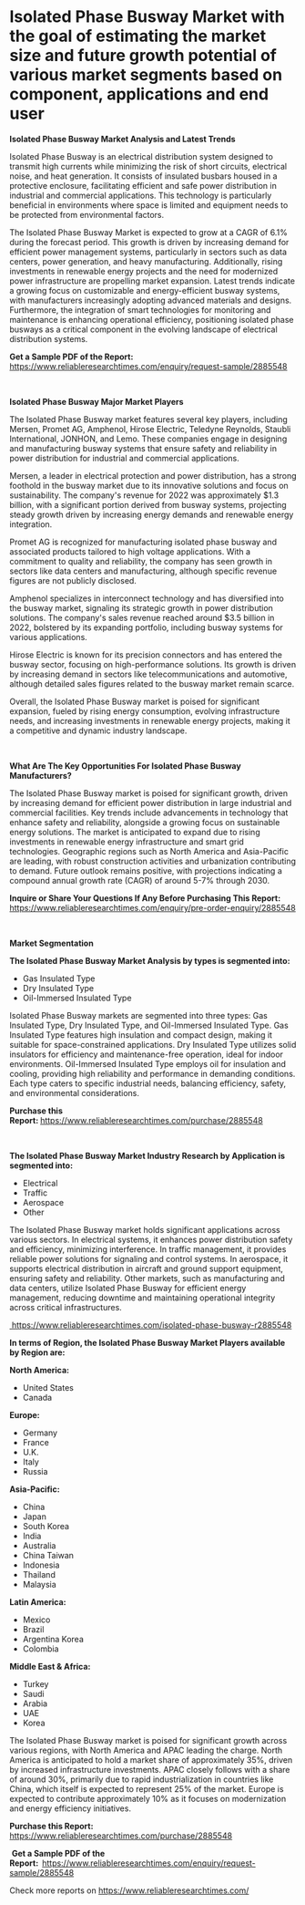 <p><h1>Isolated Phase Busway Market with the goal of estimating the market size and future growth potential of various market segments based on component, applications and end user</h1></p><p><strong>Isolated Phase Busway Market Analysis and Latest Trends</strong></p>
<p><p>Isolated Phase Busway is an electrical distribution system designed to transmit high currents while minimizing the risk of short circuits, electrical noise, and heat generation. It consists of insulated busbars housed in a protective enclosure, facilitating efficient and safe power distribution in industrial and commercial applications. This technology is particularly beneficial in environments where space is limited and equipment needs to be protected from environmental factors. </p><p>The Isolated Phase Busway Market is expected to grow at a CAGR of 6.1% during the forecast period. This growth is driven by increasing demand for efficient power management systems, particularly in sectors such as data centers, power generation, and heavy manufacturing. Additionally, rising investments in renewable energy projects and the need for modernized power infrastructure are propelling market expansion. Latest trends indicate a growing focus on customizable and energy-efficient busway systems, with manufacturers increasingly adopting advanced materials and designs. Furthermore, the integration of smart technologies for monitoring and maintenance is enhancing operational efficiency, positioning isolated phase busways as a critical component in the evolving landscape of electrical distribution systems.</p></p>
<p><strong>Get a Sample PDF of the Report:&nbsp;</strong> <a href="https://www.reliableresearchtimes.com/enquiry/request-sample/2885548?utm_campaign=3281&utm_medium=2&utm_source=Github&utm_content=ia&utm_term=13032025&utm_id=isolated-phase-busway">https://www.reliableresearchtimes.com/enquiry/request-sample/2885548</a></p>
<p>&nbsp;</p>
<p><strong>Isolated Phase Busway Major Market Players</strong></p>
<p><p>The Isolated Phase Busway market features several key players, including Mersen, Promet AG, Amphenol, Hirose Electric, Teledyne Reynolds, Staubli International, JONHON, and Lemo. These companies engage in designing and manufacturing busway systems that ensure safety and reliability in power distribution for industrial and commercial applications.</p><p>Mersen, a leader in electrical protection and power distribution, has a strong foothold in the busway market due to its innovative solutions and focus on sustainability. The company's revenue for 2022 was approximately $1.3 billion, with a significant portion derived from busway systems, projecting steady growth driven by increasing energy demands and renewable energy integration.</p><p>Promet AG is recognized for manufacturing isolated phase busway and associated products tailored to high voltage applications. With a commitment to quality and reliability, the company has seen growth in sectors like data centers and manufacturing, although specific revenue figures are not publicly disclosed.</p><p>Amphenol specializes in interconnect technology and has diversified into the busway market, signaling its strategic growth in power distribution solutions. The company's sales revenue reached around $3.5 billion in 2022, bolstered by its expanding portfolio, including busway systems for various applications.</p><p>Hirose Electric is known for its precision connectors and has entered the busway sector, focusing on high-performance solutions. Its growth is driven by increasing demand in sectors like telecommunications and automotive, although detailed sales figures related to the busway market remain scarce.</p><p>Overall, the Isolated Phase Busway market is poised for significant expansion, fueled by rising energy consumption, evolving infrastructure needs, and increasing investments in renewable energy projects, making it a competitive and dynamic industry landscape.</p></p>
<p>&nbsp;</p>
<p><strong>What Are The Key Opportunities For Isolated Phase Busway Manufacturers?</strong></p>
<p><p>The Isolated Phase Busway market is poised for significant growth, driven by increasing demand for efficient power distribution in large industrial and commercial facilities. Key trends include advancements in technology that enhance safety and reliability, alongside a growing focus on sustainable energy solutions. The market is anticipated to expand due to rising investments in renewable energy infrastructure and smart grid technologies. Geographic regions such as North America and Asia-Pacific are leading, with robust construction activities and urbanization contributing to demand. Future outlook remains positive, with projections indicating a compound annual growth rate (CAGR) of around 5-7% through 2030.</p></p>
<p><strong>Inquire or Share Your Questions If Any Before Purchasing This Report:</strong> <a href="https://www.reliableresearchtimes.com/enquiry/pre-order-enquiry/2885548?utm_campaign=3281&utm_medium=2&utm_source=Github&utm_content=ia&utm_term=13032025&utm_id=isolated-phase-busway">https://www.reliableresearchtimes.com/enquiry/pre-order-enquiry/2885548</a></p>
<p>&nbsp;</p>
<p><strong>Market Segmentation</strong></p>
<p><strong>The Isolated Phase Busway Market Analysis by types is segmented into:</strong></p>
<p><ul><li>Gas Insulated Type</li><li>Dry Insulated Type</li><li>Oil-Immersed Insulated Type</li></ul></p>
<p><p>Isolated Phase Busway markets are segmented into three types: Gas Insulated Type, Dry Insulated Type, and Oil-Immersed Insulated Type. Gas Insulated Type features high insulation and compact design, making it suitable for space-constrained applications. Dry Insulated Type utilizes solid insulators for efficiency and maintenance-free operation, ideal for indoor environments. Oil-Immersed Insulated Type employs oil for insulation and cooling, providing high reliability and performance in demanding conditions. Each type caters to specific industrial needs, balancing efficiency, safety, and environmental considerations.</p></p>
<p><strong>Purchase this Report:&nbsp;</strong><a href="https://www.reliableresearchtimes.com/purchase/2885548?utm_campaign=3281&utm_medium=2&utm_source=Github&utm_content=ia&utm_term=13032025&utm_id=isolated-phase-busway">https://www.reliableresearchtimes.com/purchase/2885548</a></p>
<p>&nbsp;</p>
<p><strong>The Isolated Phase Busway Market Industry Research by Application is segmented into:</strong></p>
<p><ul><li>Electrical</li><li>Traffic</li><li>Aerospace</li><li>Other</li></ul></p>
<p><p>The Isolated Phase Busway market holds significant applications across various sectors. In electrical systems, it enhances power distribution safety and efficiency, minimizing interference. In traffic management, it provides reliable power solutions for signaling and control systems. In aerospace, it supports electrical distribution in aircraft and ground support equipment, ensuring safety and reliability. Other markets, such as manufacturing and data centers, utilize Isolated Phase Busway for efficient energy management, reducing downtime and maintaining operational integrity across critical infrastructures. </p></p>
<p><a href="https://www.reliableresearchtimes.com/isolated-phase-busway-r2885548?utm_campaign=3281&utm_medium=2&utm_source=Github&utm_content=ia&utm_term=13032025&utm_id=isolated-phase-busway">&nbsp;https://www.reliableresearchtimes.com/isolated-phase-busway-r2885548</a></p>
<p><strong>In terms of Region, the Isolated Phase Busway Market Players available by Region are:</strong></p>
<p>
    <p> <strong> North America: </strong>
        <ul>
            <li>United States</li>
            <li>Canada</li>
        </ul>
        </p> 
    <p> <strong> Europe: </strong>
        <ul>
            <li>Germany</li>
            <li>France</li>
            <li>U.K.</li>
            <li>Italy</li>
            <li>Russia</li>
        </ul>
        </p> 
    <p> <strong> Asia-Pacific: </strong>
        <ul>
            <li>China</li>
            <li>Japan</li>
            <li>South Korea</li>
            <li>India</li>
            <li>Australia</li>
            <li>China Taiwan</li>
            <li>Indonesia</li>
            <li>Thailand</li>
            <li>Malaysia</li>
        </ul>
        </p> 
    <p> <strong> Latin America: </strong>
        <ul>
            <li>Mexico</li>
            <li>Brazil</li>
            <li>Argentina Korea</li>
            <li>Colombia</li>
        </ul>
        </p> 
    <p> <strong> Middle East & Africa: </strong>
        <ul>
            <li>Turkey</li>
            <li>Saudi</li>
            <li>Arabia</li>
            <li>UAE</li>
            <li>Korea</li>
        </ul>
    </p>
    </p>
<p><p>The Isolated Phase Busway market is poised for significant growth across various regions, with North America and APAC leading the charge. North America is anticipated to hold a market share of approximately 35%, driven by increased infrastructure investments. APAC closely follows with a share of around 30%, primarily due to rapid industrialization in countries like China, which itself is expected to represent 25% of the market. Europe is expected to contribute approximately 10% as it focuses on modernization and energy efficiency initiatives.</p></p>
<p><strong>Purchase this Report: </strong><a href="https://www.reliableresearchtimes.com/purchase/2885548?utm_campaign=3281&utm_medium=2&utm_source=Github&utm_content=ia&utm_term=13032025&utm_id=isolated-phase-busway">https://www.reliableresearchtimes.com/purchase/2885548</a></p>
<p>&nbsp;<strong>Get a Sample PDF of the Report:&nbsp;&nbsp;</strong><a href="https://www.reliableresearchtimes.com/enquiry/request-sample/2885548?utm_campaign=3281&utm_medium=2&utm_source=Github&utm_content=ia&utm_term=13032025&utm_id=isolated-phase-busway">https://www.reliableresearchtimes.com/enquiry/request-sample/2885548</a></p>
<p><strong></strong></p>
<p>Check more reports on <a href="https://www.reliableresearchtimes.com/?utm_campaign=3281&utm_medium=2&utm_source=Github&utm_content=ia&utm_term=13032025&utm_id=isolated-phase-busway">https://www.reliableresearchtimes.com/</a></p>